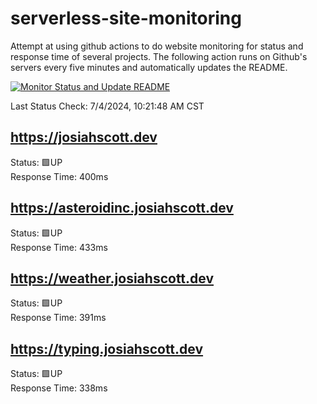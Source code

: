 # serverless-site-monitoring
Attempt at using github actions to do website monitoring for status and response time of several projects. The following action runs on Github's servers every five minutes and automatically updates the README.  

[![Monitor Status and Update README](https://github.com/JosiahSco/serverless-site-monitoring/actions/workflows/monitor.yaml/badge.svg)](https://github.com/JosiahSco/serverless-site-monitoring/actions/workflows/monitor.yaml)

Last Status Check: 7/4/2024, 10:21:48 AM CST

## https://josiahscott.dev
Status: 🟩UP  
Response Time: 400ms

## https://asteroidinc.josiahscott.dev
Status: 🟩UP  
Response Time: 433ms

## https://weather.josiahscott.dev
Status: 🟩UP  
Response Time: 391ms

## https://typing.josiahscott.dev
Status: 🟩UP  
Response Time: 338ms

